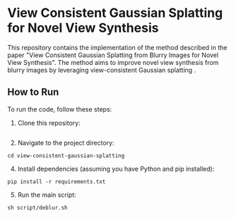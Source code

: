 
# View Consistent Gaussian Splatting for Novel View Synthesis

This repository contains the implementation of the method described in the paper "View Consistent Gaussian Splatting from Blurry Images for Novel View Synthesis". The method aims to improve novel view synthesis from blurry images by leveraging view-consistent Gaussian splatting .

## How to Run

To run the code, follow these steps:

1. Clone this repository:
```shell
```
2. Navigate to the project directory:
```shell
cd view-consistent-gaussian-splatting
```
4. Install dependencies (assuming you have Python and pip installed):
```shell
pip install -r requirements.txt
```
5. Run the main script:
```shell
sh script/deblur.sh
```
